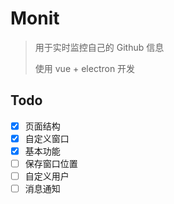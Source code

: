 # Monit

> 用于实时监控自己的 Github 信息
> 
> 使用 vue + electron 开发

## Todo

- [x] 页面结构
- [x] 自定义窗口
- [x] 基本功能
- [ ] 保存窗口位置
- [ ] 自定义用户
- [ ] 消息通知